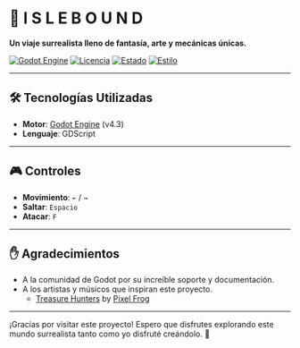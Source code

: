 # 🌴 **I S L E B O U N D**

**Un viaje surrealista lleno de fantasía, arte y mecánicas únicas.**

[![Godot Engine](https://img.shields.io/badge/Godot-478CBF?style=for-the-badge&logo=godotengine&logoColor=white)](https://godotengine.org)
[![Licencia](https://img.shields.io/badge/Licencia-MIT-blue?style=for-the-badge)](LICENSE)
[![Estado](https://img.shields.io/badge/Estado-En%20Desarrollo-orange?style=for-the-badge)](https://github.com/tu-usuario/tu-repositorio)
[![Estilo](https://img.shields.io/badge/Estilo-Arte%20Surrealista-ff69b4?style=for-the-badge)](https://es.wikipedia.org/wiki/Surrealismo)

---

## 🛠️ **Tecnologías Utilizadas**

- **Motor**: [Godot Engine](https://godotengine.org) (v4.3)
- **Lenguaje**: GDScript

---

## 🎮 **Controles**

- **Movimiento**: `←` / `→`
- **Saltar**: `Espacio`
- **Atacar**: `F`

---

## ✋ **Agradecimientos**

- A la comunidad de Godot por su increíble soporte y documentación.
- A los artistas y músicos que inspiran este proyecto.
  - [Treasure Hunters](https://pixelfrog-assets.itch.io/treasure-hunters) by [Pixel Frog](https://pixelfrog-assets.itch.io/)

---

¡Gracias por visitar este proyecto! Espero que disfrutes explorando este mundo surrealista tanto como yo disfruté creándolo. 🚀
